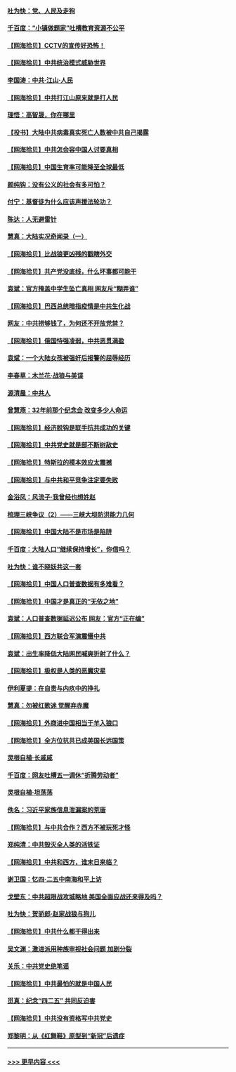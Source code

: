 #### [吐为快：党、人民及走狗](../pages/nsc993/n12962747.md?t=05210251) 
#### [千百度：“小镇做题家”吐槽教育资源不公平](../pages/nsc993/n12962705.md?t=05210251) 
#### [【网海拾贝】CCTV的宣传好恐怖！](../pages/nsc993/n12959984.md?t=05210251) 
#### [【网海拾贝】中共统治模式威胁世界](../pages/nsc993/n12957622.md?t=05210251) 
#### [李国涛：中共‧江山‧人民](../pages/nsc993/n12957502.md?t=05210251) 
#### [【网海拾贝】中共打江山原来就是打人民](../pages/nsc993/n12954345.md?t=05210251) 
#### [理悟：高智晟，你在哪里](../pages/nsc993/n12953115.md?t=05210251) 
#### [【投书】大陆中共病毒真实死亡人数被中共自己揭露](../pages/nsc993/n12953050.md?t=05210251) 
#### [【网海拾贝】中共怎会容中国人讨要真相](../pages/nsc993/n12952161.md?t=05210251) 
#### [【网海拾贝】中国生育率可能降至全球最低](../pages/nsc993/n12948793.md?t=05210251) 
#### [颜纯钩：没有公义的社会有多可怕？](../pages/nsc993/n12947626.md?t=05210251) 
#### [付宁：基督徒为什么应该声援法轮功？](../pages/nsc993/n12947233.md?t=05210251) 
#### [陈达：人无避雷针](../pages/nsc993/n12947098.md?t=05210251) 
#### [慧真：大陆实况奇闻录（一）](../pages/nsc993/n12945811.md?t=05210251) 
#### [【网海拾贝】比战狼更凶残的戳瞎外交](../pages/nsc993/n12945717.md?t=05210251) 
#### [【网海拾贝】共产党没底线，什么坏事都可能干](../pages/nsc993/n12942090.md?t=05210251) 
#### [袁斌：官方掩盖中学生坠亡真相 网友斥“糊弄谁”](../pages/nsc993/n12942029.md?t=05210251) 
#### [【网海拾贝】巴西总统暗指疫情是中共生化战](../pages/nsc993/n12938999.md?t=05210251) 
#### [网友：中共捞够钱了，为何还不开放党禁？](../pages/nsc993/n12938952.md?t=05210251) 
#### [【网海拾贝】俄国恃强凌弱，中共恶贯满盈](../pages/nsc993/n12936626.md?t=05210251) 
#### [袁斌：一个大陆女孩被强奸后报警的屈辱经历](../pages/nsc993/n12936547.md?t=05210251) 
#### [李春草：木兰花·战狼与美谍](../pages/nsc993/n12935995.md?t=05210251) 
#### [源清晨：中共人](../pages/nsc993/n12935589.md?t=05210251) 
#### [曾慧燕：32年前那个纪念会 改变多少人命运](../pages/nsc993/n12934233.md?t=05210251) 
#### [【网海拾贝】经济脱钩是联手抗共成功的关键](../pages/nsc993/n12934176.md?t=05210251) 
#### [【网海拾贝】中共党史就是部不断树敌史](../pages/nsc993/n12932844.md?t=05210251) 
#### [【网海拾贝】特斯拉的模本效应太震撼](../pages/nsc993/n12925626.md?t=05210251) 
#### [【网海拾贝】与中共和平竞争注定要失败](../pages/nsc993/n12923326.md?t=05210251) 
#### [金浴凤：风流子‧我曾经也想姓赵](../pages/nsc993/n12920911.md?t=05210251) 
#### [梳理三峡争议（2）——三峡大坝防洪能力几何](../pages/nsc993/n12920173.md?t=05210251) 
#### [【网海拾贝】中国大陆不是市场是陷阱](../pages/nsc993/n12920143.md?t=05210251) 
#### [千百度：大陆人口“继续保持增长”，你信吗？](../pages/nsc993/n12918946.md?t=05210251) 
#### [吐为快：谁不晓妖共这一套](../pages/nsc993/n12918941.md?t=05210251) 
#### [【网海拾贝】中国人口普查数据有多难看？](../pages/nsc993/n12917822.md?t=05210251) 
#### [【网海拾贝】中国才是真正的“无依之地”](../pages/nsc993/n12915845.md?t=05210251) 
#### [袁斌：人口普查数据延迟公布 网友：官方“正在编”](../pages/nsc993/n12915748.md?t=05210251) 
#### [【网海拾贝】西方联合军演震慑中共](../pages/nsc993/n12913466.md?t=05210251) 
#### [袁斌：出生率降低大陆网民喊爽折射了什么？](../pages/nsc993/n12913365.md?t=05210251) 
#### [【网海拾贝】极权是人类的恶魔灾星](../pages/nsc993/n12910697.md?t=05210251) 
#### [伊利夏提：在自责与内疚中的挣扎](../pages/nsc993/n12910493.md?t=05210251) 
#### [慧真：勿被红歌迷 觉醒弃赤魔](../pages/nsc993/n12910485.md?t=05210251) 
#### [【网海拾贝】外商进中国相当于羊入狼口](../pages/nsc993/n12908274.md?t=05210251) 
#### [【网海拾贝】全方位抗共已成美国长远国策](../pages/nsc993/n12906878.md?t=05210251) 
#### [灵根自植‧长戚戚](../pages/nsc993/n12905585.md?t=05210251) 
#### [千百度：网友吐槽五一调休“折腾劳动者”](../pages/nsc993/n12905934.md?t=05210251) 
#### [灵根自植‧坦荡荡](../pages/nsc993/n12905562.md?t=05210251) 
#### [佚名：习近平家族信息泄漏案的荒唐](../pages/nsc993/n12904705.md?t=05210251) 
#### [【网海拾贝】与中共合作？西方不被玩死才怪](../pages/nsc993/n12903873.md?t=05210251) 
#### [郑纯清：中共毁灭全人类的活铁证](../pages/nsc993/n12903785.md?t=05210251) 
#### [【网海拾贝】中共和西方，谁末日来临？](../pages/nsc993/n12903482.md?t=05210251) 
#### [谢卫国：忆四‧二五中南海和平上访](../pages/nsc993/n12902192.md?t=05210251) 
#### [戈壁东：中共超限战攻城略地 美国全面应战还来得及吗？](../pages/nsc993/n12902297.md?t=05210251) 
#### [吐为快：贺骄郎‧赵家战狼与狗儿](../pages/nsc993/n12902280.md?t=05210251) 
#### [【网海拾贝】中共什么都干得出来](../pages/nsc993/n12897500.md?t=05210251) 
#### [吴文渊：激进派用种族审视社会问题 加剧分裂](../pages/nsc993/n12893881.md?t=05210251) 
#### [关乐：中共党史绝笔谣](../pages/nsc993/n12897270.md?t=05210251) 
#### [【网海拾贝】中共最怕的就是中国人民](../pages/nsc993/n12894705.md?t=05210251) 
#### [觅真：纪念“四二五” 共同反迫害](../pages/nsc993/n12894553.md?t=05210251) 
#### [【网海拾贝】中共没有资格写中共党史](../pages/nsc993/n12892231.md?t=05210251) 
#### [郑黎明：从《红舞鞋》原型到“新冠”后遗症](../pages/nsc993/n12890469.md?t=05210251) 

----
#### [ >>> 更早内容 <<< ](../indexes/nsc993-earlier.md)
